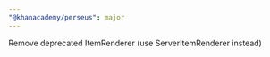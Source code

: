 ```yaml
---
"@khanacademy/perseus": major
---
```


Remove deprecated ItemRenderer (use ServerItemRenderer instead)

